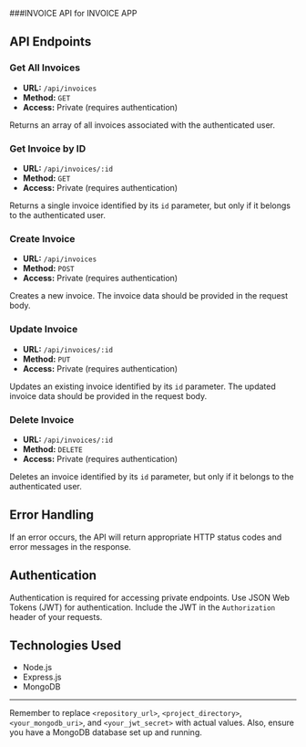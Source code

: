 ###INVOICE API for INVOICE APP


API Endpoints
-------------

### Get All Invoices

-   **URL:** `/api/invoices`
-   **Method:** `GET`
-   **Access:** Private (requires authentication)

Returns an array of all invoices associated with the authenticated user.

### Get Invoice by ID

-   **URL:** `/api/invoices/:id`
-   **Method:** `GET`
-   **Access:** Private (requires authentication)

Returns a single invoice identified by its `id` parameter, but only if it belongs to the authenticated user.

### Create Invoice

-   **URL:** `/api/invoices`
-   **Method:** `POST`
-   **Access:** Private (requires authentication)

Creates a new invoice. The invoice data should be provided in the request body.

### Update Invoice

-   **URL:** `/api/invoices/:id`
-   **Method:** `PUT`
-   **Access:** Private (requires authentication)

Updates an existing invoice identified by its `id` parameter. The updated invoice data should be provided in the request body.

### Delete Invoice

-   **URL:** `/api/invoices/:id`
-   **Method:** `DELETE`
-   **Access:** Private (requires authentication)

Deletes an invoice identified by its `id` parameter, but only if it belongs to the authenticated user.

Error Handling
--------------

If an error occurs, the API will return appropriate HTTP status codes and error messages in the response.

Authentication
--------------

Authentication is required for accessing private endpoints. Use JSON Web Tokens (JWT) for authentication. Include the JWT in the `Authorization` header of your requests.

Technologies Used
-----------------

-   Node.js
-   Express.js
-   MongoDB

* * * * *

Remember to replace `<repository_url>`, `<project_directory>`, `<your_mongodb_uri>`, and `<your_jwt_secret>` with actual values. Also, ensure you have a MongoDB database set up and running.
